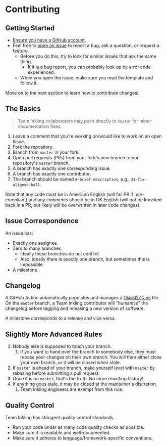 # Contributing

## Getting Started

- [Ensure you have a GitHub account](https://github.com/join).
- Feel free to [open an issue](https://github.com/mas-cli/mas/issues/new) to report a bug, ask a question, or request a
  feature.
  - Before you do this, try to look for similar issues that ask the same thing.
    - If it is a bug report, you can probably look up by error code experienced.
  - When you open the issue, make sure you read the template and follow it.

Move on to the next section to learn how to contribute changes!

## The Basics

> Team Inkling collaborators may push directly to `master` for minor documentation fixes.

1. Leave a comment that you're working on/would like to work on an open Issue.
2. Fork the repository.
3. Branch from `master` in your fork.
4. Open pull requests (PRs) from your fork's new branch to our repository's `master` branch.
5. A branch has exactly one corresponding issue.
6. A branch has exactly one contributor.
7. The branch should be named `#-brief-description`, e.g., `31-fix-aligned-ball`.

Note that any code must be in American English (will fail PR if non-compliant) and any comments should be in UK
English (will not be knocked back in a PR, but likely will be overwritten in later code changes).

## Issue Correspondence

An issue has:

- Exactly one assignee.
- Zero to many branches.
  - Ideally these branches do not conflict.
  - Also, ideally there is exactly one branch, but sometimes this is impossible.
- A milestone.

## Changelog

A GitHub Action automatically populates and manages a [`CHANGELOG.md`](http://changelog.md) file. On the `master` 
branch, a Team Inkling contributor will "humanise" the changelog before tagging and releasing a new version of
software.

A milestone corresponds to a release and vice versa.

## Slightly More Advanced Rules

1. Nobody else is supposed to touch your branch.
    1. If you want to hand over the branch to somebody else, they must rebase your changes on their own branch. You
       will then either close your own branch, or it will be closed when stale.
2. If `master` is ahead of your branch, make yourself level with `master` by rebasing before submitting a pull request.
3. Once it is on `master`, that's the truth. No more rewriting history!
4. If anything goes stale, it may be closed at the maintainer's discretion.
    1. Team Inkling engineers are exempt from this rule.

## Quality Control

Team Inkling has stringent quality control standards.

- Run your code under as many code quality checks as possible.
- Make sure it is readable and well-documented.
- Make sure it adheres to language/framework-specific conventions.
